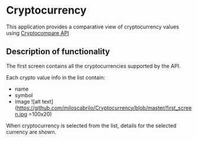 # Cryptocurrency

This application provides a comparative view of cryptocurrency values using [Cryptocompare API](https://min-api.cryptocompare.com/)

## **Description of functionality**

The first screen contains all the cryptocurrencies supported by the API.

Each crypto value info in the list contain:
* name
* symbol
* image
![alt text](https://github.com/miloscabrilo/Cryptocurrency/blob/master/first_screen.jpg =100x20)

When cryptocurrency is selected from the list, details for the selected currency are shown.


